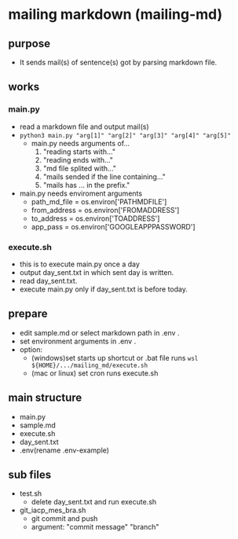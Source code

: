 # mailing markdown (mailing-md)
## purpose
- It sends mail(s) of sentence(s) got by parsing markdown file.

## works
### main.py
- read a markdown file and output mail(s)
- `python3 main.py "arg[1]" "arg[2]" "arg[3]" "arg[4]" "arg[5]"`
  - main.py needs arguments of...
    1. "reading starts with..." 
    2. "reading ends with..." 
    3. "md file splited with..." 
    4. "mails sended if the line containing..." 
    5. "mails has ... in the prefix."
- main.py needs enviroment arguments 
  - path_md_file = os.environ['PATHMDFILE']
  - from_address = os.environ['FROMADDRESS']
  - to_address = os.environ['TOADDRESS']
  - app_pass = os.environ['GOOGLEAPPPASSWORD']

### execute.sh
- this is to execute main.py once a day 
- output day_sent.txt in which sent day is written. 
- read day_sent.txt.
- execute main.py only if day_sent.txt is before today.

## prepare 
- edit sample.md or select markdown path in .env .
- set environment arguments in .env .
- option: 
  - (windows)set starts up shortcut or .bat file runs `wsl ${HOME}/.../mailing_md/execute.sh`
  - (mac or linux) set cron runs execute.sh 

## main structure 
- main.py
- sample.md
- execute.sh
- day_sent.txt
- .env(rename .env-example)

## sub files 
- test.sh 
  - delete day_sent.txt and run execute.sh 
- git_iacp_mes_bra.sh 
  - git commit and push
  - argument: "commit message" "branch"